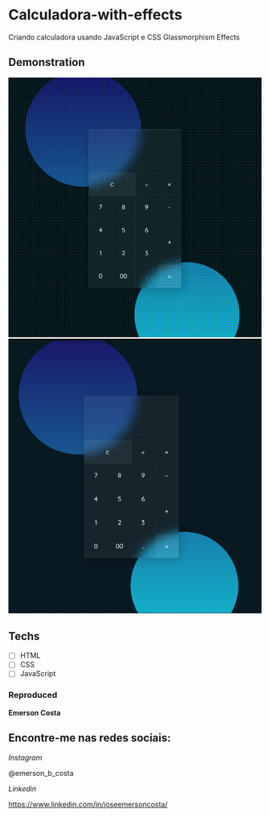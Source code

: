 # Calculadora-with-effects
 Criando calculadora usando JavaScript e CSS Glassmorphism Effects

 ## Demonstration

 <img src="./img/result.gif" alt="Exemplo">
 <img src="./img/result.png" alt="Exemplo">

 ## Techs

 * [ ] HTML
 * [ ] CSS
 * [ ] JavaScript

 ### Reproduced

 **Emerson Costa**

 ## Encontre-me nas redes sociais: 

 *Instagram*

 @emerson_b_costa

 *Linkedin*

 https://www.linkedin.com/in/joseemersoncosta/

